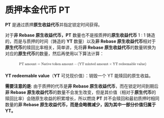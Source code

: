 # 质押本金代币 PT

**PT** 是通过质押**原生收益代币**并指定锁定时间获得。

对于**非 Rebase 原生收益代币，PT** 数量也不是按质押的**原生收益代币** 1 : 1 铸造的，而是与质押的时间（铸造的 **YT** 数量）以及**非 Rebase 原生收益代币**相对于**原生代币**的赎回比率相关，简单讲，先将**非 Rebase 原生收益代币**的数量转换为对应的**原生代币**的数量，然后再使用以下算法计算：

<figure><img src="../../.gitbook/assets/PTAmount.png" alt=""><figcaption></figcaption></figure>

**YT redeemable value**（**YT** 可兑现价值）：销毁一个 YT 能赎回的原生收益。

**需要注意的是**: 由于质押的代币是**非 Rebase 原生收益代币**，而在锁定时间到期后**非 Rebase 原生收益代币**的数量不会发生改变，但是其价值（相对于**原生代币**的赎回比率）会随原生收益的积累增长，所以燃烧 **PT** 并不会赎回和最初质押时相同数量的**非 Rebase 原生收益代币，而是会略微减少，因为其中一部分价值归属于 YT。**
